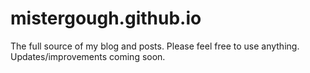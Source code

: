 # mistergough.github.io
The full source of my blog and posts. Please feel free to use anything. Updates/improvements coming soon.

